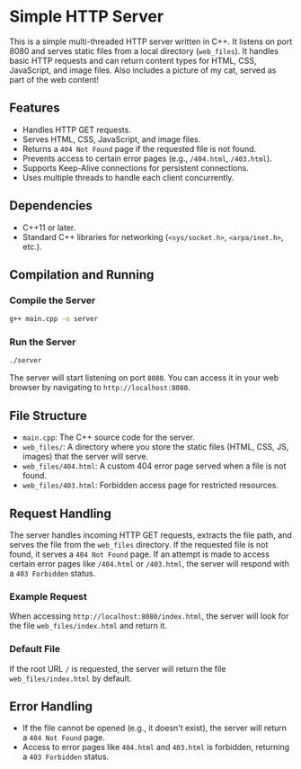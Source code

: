 # Simple HTTP Server

This is a simple multi-threaded HTTP server written in C++. It listens on port 8080 and serves static files from a local directory (`web_files`). It handles basic HTTP requests and can return content types for HTML, CSS, JavaScript, and image files. Also includes a picture of my cat, served as part of the web content!

## Features

* Handles HTTP GET requests.
* Serves HTML, CSS, JavaScript, and image files.
* Returns a `404 Not Found` page if the requested file is not found.
* Prevents access to certain error pages (e.g., `/404.html`, `/403.html`).
* Supports Keep-Alive connections for persistent connections.
* Uses multiple threads to handle each client concurrently.

## Dependencies

* C++11 or later.
* Standard C++ libraries for networking (`<sys/socket.h>`, `<arpa/inet.h>`, etc.).

## Compilation and Running

### Compile the Server

```bash
g++ main.cpp -o server
```

### Run the Server

```bash
./server
```

The server will start listening on port `8080`. You can access it in your web browser by navigating to `http://localhost:8080`.

## File Structure

* `main.cpp`: The C++ source code for the server.
* `web_files/`: A directory where you store the static files (HTML, CSS, JS, images) that the server will serve.
* `web_files/404.html`: A custom 404 error page served when a file is not found.
* `web_files/403.html`: Forbidden access page for restricted resources.

## Request Handling

The server handles incoming HTTP GET requests, extracts the file path, and serves the file from the `web_files` directory. If the requested file is not found, it serves a `404 Not Found` page. If an attempt is made to access certain error pages like `/404.html` or `/403.html`, the server will respond with a `403 Forbidden` status.

### Example Request

When accessing `http://localhost:8080/index.html`, the server will look for the file `web_files/index.html` and return it.

### Default File

If the root URL `/` is requested, the server will return the file `web_files/index.html` by default.

## Error Handling

* If the file cannot be opened (e.g., it doesn't exist), the server will return a `404 Not Found` page.
* Access to error pages like `404.html` and `403.html` is forbidden, returning a `403 Forbidden` status.